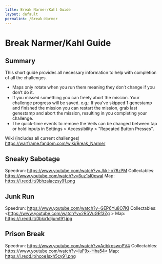 ```yaml
---
title: Break Narmer/Kahl Guide
layout: default
permalink: /Break-Narmer
---
```


# Break Narmer/Kahl Guide

## Summary
This short guide provides all necessary information to help with completion of all the challenges. 
* Maps only rotate when you run them meaning they don’t change if you don’t do it. 
* If you missed something you can freely abort the mission. Your challenge progress will be saved. e.g.: If you've skipped 1 genestamp and finished the mission you can restart the mission, grab last genestamp and abort the mission, resulting in you completing your challenge. 
* The quick-time events to remove the Veils can be changed between tap or hold inputs in Settings > Accessibility > "Repeated Button Presses". 

Wiki (includes all current challenges) <https://warframe.fandom.com/wiki/Break_Narmer>

## Sneaky Sabotage 
Speedrun: <https://www.youtube.com/watch?v=JkkI-o78zPM>
Collectables: <https://www.youtube.com/watch?v=6uz1sI0owaI> 
Map: <https://i.redd.it/9bhzalaczsy91.png>

## Junk Run 
Speedrun: <https://www.youtube.com/watch?v=GEP6Yu8O7KI> 
Collectables: <https://www.youtube.com/watch?v=2R5VuGEf3Zg >
Map: <https://i.redd.it/0bkx1dijumt91.jpg>

## Prison Break 
Speedrun: https://www.youtube.com/watch?v=AdbkpswpPV4 
Collectables: https://www.youtube.com/watch?v=IuF9x-Hha54> 
Map: <https://i.redd.it/hcoe1sxh5cy91.png>